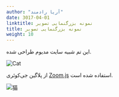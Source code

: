 ```yaml
---
author: "آریا رادمند"
date: 3017-04-01
linktitle: نمونه بزرگنمایی تصویر
title: نمونه بزرگنمایی تصویر
weight: 10
---
```


این تم شبیه سایت مدیوم طراحی شده.

![Cat](http://placekitten.com/g/640/340 "sample")

از پلاگین جی‌کوئری
[Zoom.js](https://github.com/fat/zoom.js/) 
استفاده شده است.

![猫](http://placekitten.com/g/1000/700 "サンプル")
